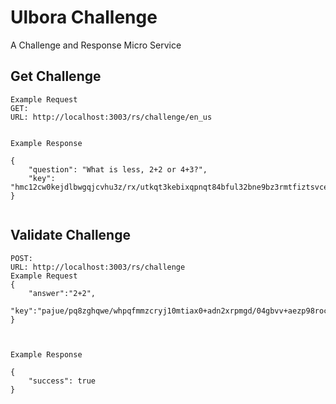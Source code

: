 Ulbora Challenge 
==============

A Challenge and Response Micro Service

## Get Challenge

```
Example Request
GET:
URL: http://localhost:3003/rs/challenge/en_us
  
```

```
Example Response   

{
    "question": "What is less, 2+2 or 4+3?",
    "key": "hmc12cw0kejdlbwgqjcvhu3z/rx/utkqt3kebixqpnqt84bful32bne9bz3rmtfiztsvceyt+cvmpgwsxcezra=="
}
  
```

## Validate Challenge


```   
POST:
URL: http://localhost:3003/rs/challenge
Example Request
{
    "answer":"2+2",
    "key":"pajue/pq8zghqwe/whpqfmmzcryj10mtiax0+adn2xrpmgd/04gbvv+aezp98rocaecy4d2l0hxliaxcy0rmxg=="
}
   
  
```

```
Example Response   

{
    "success": true
}
  
```

